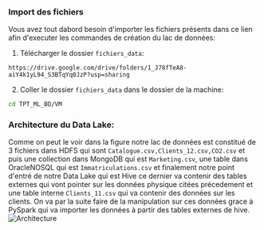 ### Import des fichiers
Vous avez tout dabord besoin d'importer les fichiers présents dans ce lien afin d'executer les commandes de création du lac de données: 
1. Télécharger le dossier `fichiers_data`:
  ```
  https://drive.google.com/drive/folders/1_J78fTeA8-aiY4k1yL94_S3BTqYq0JzP?usp=sharing
  ```
2. Coller le dossier `fichiers_data` dans le dossier de la machine:
  ```bash
  cd TPT_ML_BD/VM
  ```

### Architecture du Data Lake:
Comme on peut le voir dans la figure notre lac de données est constitué de 3 fichiers dans HDFS qui sont `Catalogue.csv,Clients_12.csv,CO2.csv` et puis une collection dans MongoDB qui est `Marketing.csv`, une table dans OracleNOSQL qui est `Immatriculations.csv` et finalement notre point d'entré de notre Data Lake qui est Hive ce dernier va contenir des tables externes qui vont pointer sur les données physique citées précedement et une table interne `Clients_11.csv` qui va contenir des données sur les clients.
On va par la suite faire de la manipulation sur ces données grace à PySpark qui va importer les données à partir des tables externes de hive.  
![Architecture](https://github.com/missaouii/TPT_ML_BD/tree/main/Cr%C3%A9ation_Data_Lake/Architecture%20du%20lac%20de%20donn%C3%A9es.PNG)


